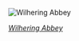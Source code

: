 
![Wilhering Abbey](https://upload.wikimedia.org/wikipedia/commons/thumb/9/99/Stift_Wilhering_Kirche_Innenraum_01.jpg/525px-Stift_Wilhering_Kirche_Innenraum_01.jpg)

*[Wilhering Abbey](https://wikipedia.org/wiki/File:Stift_Wilhering_Kirche_Innenraum_01.jpg)*
